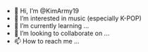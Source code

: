 - 👋 Hi, I’m @KimArmy19
- 👀 I’m interested in music (especially K-POP)
- 🌱 I’m currently learning ...
- 💞️ I’m looking to collaborate on ...
- 📫 How to reach me ...

<!---
KimArmy19/KimArmy19 is a ✨ special ✨ repository because its `README.md` (this file) appears on your GitHub profile.
You can click the Preview link to take a look at your changes.
--->
